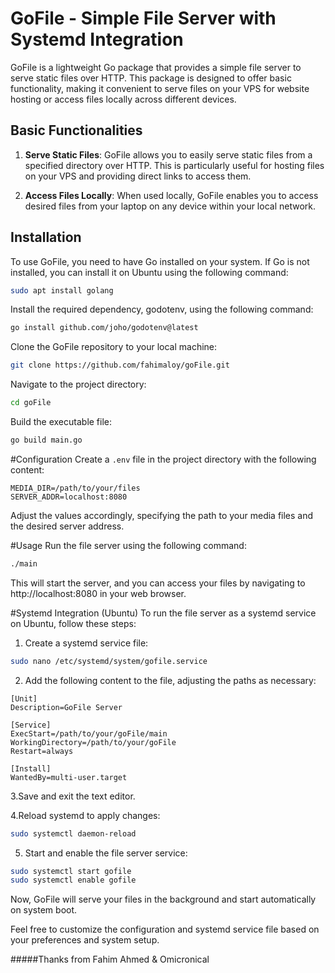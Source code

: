 # GoFile - Simple File Server with Systemd Integration

GoFile is a lightweight Go package that provides a simple file server to serve static files over HTTP. This package is designed to offer basic functionality, making it convenient to serve files on your VPS for website hosting or access files locally across different devices.

## Basic Functionalities

1. **Serve Static Files**: GoFile allows you to easily serve static files from a specified directory over HTTP. This is particularly useful for hosting files on your VPS and providing direct links to access them.

2. **Access Files Locally**: When used locally, GoFile enables you to access desired files from your laptop on any device within your local network.

## Installation

To use GoFile, you need to have Go installed on your system. If Go is not installed, you can install it on Ubuntu using the following command:

```bash
sudo apt install golang
```

Install the required dependency, godotenv, using the following command:

```bash
go install github.com/joho/godotenv@latest
```

Clone the GoFile repository to your local machine:

```bash
git clone https://github.com/fahimaloy/goFile.git
```

Navigate to the project directory:
```bash
cd goFile
```

Build the executable file:

```bash
go build main.go
```

#Configuration
Create a `.env` file in the project directory with the following content:

```
MEDIA_DIR=/path/to/your/files
SERVER_ADDR=localhost:8080
```

Adjust the values accordingly, specifying the path to your media files and the desired server address.

#Usage
Run the file server using the following command:

```bash
./main
```
This will start the server, and you can access your files by navigating to http://localhost:8080 in your web browser.


#Systemd Integration (Ubuntu)
To run the file server as a systemd service on Ubuntu, follow these steps:

1. Create a systemd service file:
```bash
sudo nano /etc/systemd/system/gofile.service
```
2. Add the following content to the file, adjusting the paths as necessary:

```
[Unit]
Description=GoFile Server

[Service]
ExecStart=/path/to/your/goFile/main
WorkingDirectory=/path/to/your/goFile
Restart=always

[Install]
WantedBy=multi-user.target
```
3.Save and exit the text editor.

4.Reload systemd to apply changes:
``` bash
sudo systemctl daemon-reload
```
5. Start and enable the file server service:
``` bash
sudo systemctl start gofile
sudo systemctl enable gofile
```
Now, GoFile will serve your files in the background and start automatically on system boot.

Feel free to customize the configuration and systemd service file based on your preferences and system setup.

#####Thanks from Fahim Ahmed & Omicronical